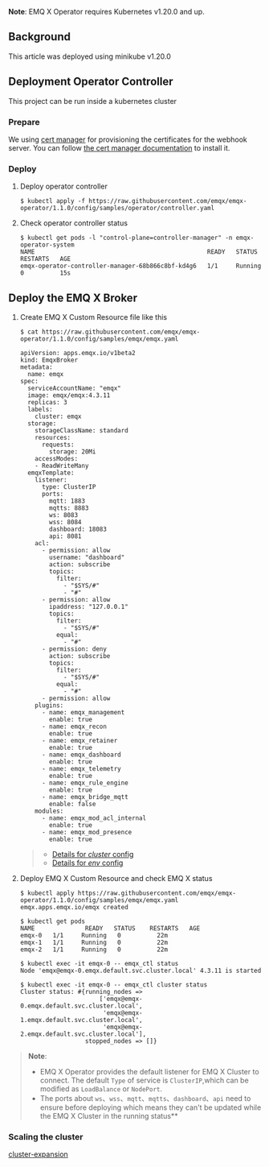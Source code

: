 **Note**: EMQ X Operator requires Kubernetes v1.20.0 and up.

## Background

This article was deployed using minikube v1.20.0

## Deployment Operator Controller

This project can be run inside a kubernetes cluster

### Prepare

We using [cert manager](https://github.com/jetstack/cert-manager) for provisioning the certificates for the webhook server. You can follow [the cert manager documentation](https://cert-manager.io/docs/installation/) to install it.

### Deploy

1. Deploy operator controller

   ```shell
   $ kubectl apply -f https://raw.githubusercontent.com/emqx/emqx-operator/1.1.0/config/samples/operator/controller.yaml
   ```

2. Check operator controller status

   ```shell
   $ kubectl get pods -l "control-plane=controller-manager" -n emqx-operator-system
   NAME                                                READY   STATUS    RESTARTS   AGE
   emqx-operator-controller-manager-68b866c8bf-kd4g6   1/1     Running   0          15s
   ```

## Deploy the EMQ X Broker

1. Create EMQ X Custom Resource file like this

   ```shell
   $ cat https://raw.githubusercontent.com/emqx/emqx-operator/1.1.0/config/samples/emqx/emqx.yaml

   apiVersion: apps.emqx.io/v1beta2
   kind: EmqxBroker
   metadata:
     name: emqx
   spec:
     serviceAccountName: "emqx"
     image: emqx/emqx:4.3.11
     replicas: 3
     labels:
       cluster: emqx
     storage:
       storageClassName: standard
       resources:
         requests:
           storage: 20Mi
       accessModes:
       - ReadWriteMany
     emqxTemplate:
       listener:
         type: ClusterIP
         ports:
           mqtt: 1883
           mqtts: 8883
           ws: 8083
           wss: 8084
           dashboard: 18083
           api: 8081
       acl:
         - permission: allow
           username: "dashboard"
           action: subscribe
           topics:
             filter:
               - "$SYS/#"
               - "#"
         - permission: allow
           ipaddress: "127.0.0.1"
           topics:
             filter:
               - "$SYS/#"
             equal:
               - "#"
         - permission: deny
           action: subscribe
           topics:
             filter:
               - "$SYS/#"
             equal:
               - "#"
         - permission: allow
       plugins:
         - name: emqx_management
           enable: true
         - name: emqx_recon
           enable: true
         - name: emqx_retainer
           enable: true
         - name: emqx_dashboard
           enable: true
         - name: emqx_telemetry
           enable: true
         - name: emqx_rule_engine
           enable: true
         - name: emqx_bridge_mqtt
           enable: false
       modules:
         - name: emqx_mod_acl_internal
           enable: true
         - name: emqx_mod_presence
           enable: true
   ```

   > * [Details for *cluster* config](https://docs.emqx.io/en/broker/v4.3/configuration/configuration.html)
   > * [Details for *env* config](https://docs.emqx.io/en/broker/v4.3/configuration/configuration.html)

2. Deploy EMQ X Custom Resource and check EMQ X status

   ```shell
   $ kubectl apply https://raw.githubusercontent.com/emqx/emqx-operator/1.1.0/config/samples/emqx/emqx.yaml
   emqx.apps.emqx.io/emqx created

   $ kubectl get pods
   NAME              READY   STATUS    RESTARTS   AGE
   emqx-0   1/1     Running   0          22m
   emqx-1   1/1     Running   0          22m
   emqx-2   1/1     Running   0          22m

   $ kubectl exec -it emqx-0 -- emqx_ctl status
   Node 'emqx@emqx-0.emqx.default.svc.cluster.local' 4.3.11 is started

   $ kubectl exec -it emqx-0 -- emqx_ctl cluster status
   Cluster status: #{running_nodes =>
                         ['emqx@emqx-0.emqx.default.svc.cluster.local',
                          'emqx@emqx-1.emqx.default.svc.cluster.local',
                          'emqx@emqx-2.emqx.default.svc.cluster.local'],
                     stopped_nodes => []}
   ```

>**Note**:
>
>* EMQ X Operator provides the default listener for EMQ X Cluster to connect. The default `Type` of service is `ClusterIP`,which can be modified as `LoadBalance` or `NodePort`.
>* The ports about `ws`、`wss`、`mqtt`、`mqtts`、`dashboard`、`api` need to ensure before deploying which means they can't be updated while the EMQ X Cluster in the running status**

### Scaling the cluster

[cluster-expansion](../cluster-expansion.md)

